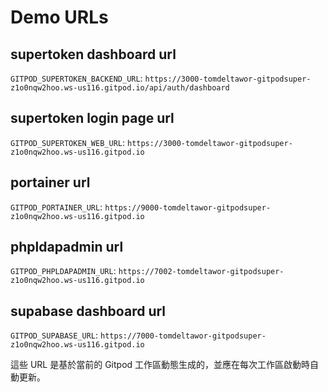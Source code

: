 # Demo URLs

## supertoken dashboard url
`GITPOD_SUPERTOKEN_BACKEND_URL`: 
`https://3000-tomdeltawor-gitpodsuper-z1o0nqw2hoo.ws-us116.gitpod.io/api/auth/dashboard`

## supertoken login page url
`GITPOD_SUPERTOKEN_WEB_URL`: 
`https://3000-tomdeltawor-gitpodsuper-z1o0nqw2hoo.ws-us116.gitpod.io`

## portainer url
`GITPOD_PORTAINER_URL`: 
`https://9000-tomdeltawor-gitpodsuper-z1o0nqw2hoo.ws-us116.gitpod.io`

## phpldapadmin url
`GITPOD_PHPLDAPADMIN_URL`: 
`https://7002-tomdeltawor-gitpodsuper-z1o0nqw2hoo.ws-us116.gitpod.io`

## supabase dashboard url
`GITPOD_SUPABASE_URL`: 
`https://7000-tomdeltawor-gitpodsuper-z1o0nqw2hoo.ws-us116.gitpod.io`

這些 URL 是基於當前的 Gitpod 工作區動態生成的，並應在每次工作區啟動時自動更新。
